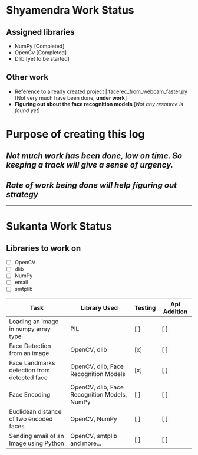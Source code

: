 # Shyamendra Work Status

## Assigned libraries
- NumPy [Completed]
- OpenCv [Completed]
- Dlib [yet to be started]

## Other work 
- [Reference to already created project | facerec_from_webcam_faster.py](https://github.com/ageitgey/face_recognition/blob/master/examples/facerec_from_webcam_faster.py) [Not very much have been done, **under work**]
- **Figuring out about the face recognition models** [*Not any resource is found yet*]

# Purpose of creating this log
*Not much work has been done, low on time. So keeping a track will give a sense of urgency.*
---
*Rate of work being done will help figuring out strategy* 
---

---


# Sukanta Work Status

## Libraries to work on

- [ ] OpenCV
- [ ] dlib
- [ ] NumPy
- [ ] email
- [ ] smtplib

| Task | Library Used | Testing | Api Addition |
| ---- | ------------ | ------- | ------------ |
| Loading an image in numpy array type | PIL | [ ] | [ ] |
| Face Detection from an image | OpenCV, dlib | [x] | [ ] |
| Face Landmarks detection from detected face | OpenCV, dlib, Face Recognition Models | [x] | [ ] |
| Face Encoding | OpenCV, dlib, Face Recognition Models, NumPy | [ ] | [ ] |
| Euclidean distance of two encoded faces | OpenCV, NumPy  | [ ] | [ ] |
| Sending email of an Image using Python | OpenCV, smtplib and more... | [ ] | [ ] |
